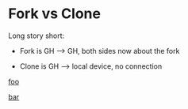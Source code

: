 # Fork vs Clone

Long story short: 

* Fork is GH --> GH, both sides now about the fork

* Clone is GH --> local device, no connection

[foo](https://github.community/t/the-difference-between-forking-and-cloning-a-repository/10189)

[bar](https://stackoverflow.com/questions/9257533/what-is-the-difference-between-origin-and-upstream-on-github/9257901#9257901)
